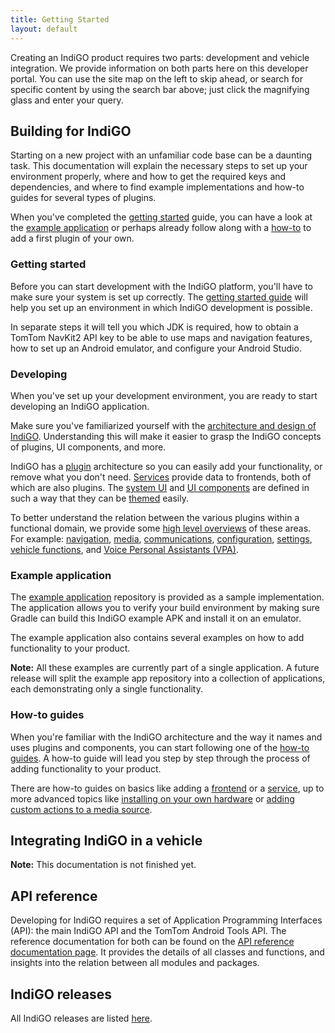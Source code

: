 ```yaml
---
title: Getting Started
layout: default
---
```


Creating an IndiGO product requires two parts: development and vehicle integration. We provide
information on both parts here on this developer portal. You can use the site map on the left to
skip ahead, or search for specific content by using the search bar above; just click the magnifying
glass and enter your query.

## Building for IndiGO

Starting on a new project with an unfamiliar code base can be a daunting task. This documentation
will explain the necessary steps to set up your environment properly, where and how to get the
required keys and dependencies, and where to find example implementations and how-to guides for
several types of plugins.

When you've completed the [getting started](#getting-started) guide, you can have a look at the
[example application](#example-application) or perhaps already follow along with a
[how-to](#how-to-guides) to add a first plugin of your own.

### Getting started

Before you can start development with the IndiGO platform, you'll have to make sure your system is
set up correctly. The 
[getting started guide](/indigo/documentation/getting-started/getting-started-guide) will help you
set up an environment in which IndiGO development is possible.

In separate steps it will tell you which JDK is required, how to obtain a TomTom NavKit2 API key to
be able to use maps and navigation features, how to set up an Android emulator, and configure your
Android Studio.

### Developing

When you've set up your development environment, you are ready to start developing an IndiGO
application.

Make sure you've familiarized yourself with the [architecture and design of
IndiGO](/indigo/documentation/developing/). Understanding this will make it easier to grasp the
IndiGO concepts of plugins, UI components, and more.

IndiGO has a [plugin](/indigo/documentation/developing/plugins) architecture so you can easily add
your functionality, or remove what you don't need. [Services](/indigo/documentation/developing/)
provide data to frontends, both of which are also plugins. The [system
UI](/indigo/documentation/developing/system-ui) and [UI
components](/indigo/documentation/developing/ui-components) are defined in such a way that they can
be [themed](/indigo/documentation/developing/theming-and-customization) easily.

To better understand the relation between the various plugins within a functional domain, we provide
some [high level overviews](/indigo/documentation/developing/platform-domains/) of these areas. For
example: [navigation](/indigo/documentation/developing/platform-domains/navigation),
[media](/indigo/documentation/developing/platform-domains/media),
[communications](/indigo/documentation/developing/platform-domains/communications),
[configuration](/indigo/documentation/developing/platform-domains/configuration-framework),
[settings](/indigo/documentation/developing/platform-domains/settings-framework), [vehicle
functions](/indigo/documentation/developing/platform-domains/vehicle-functions), and [Voice Personal
Assistants (VPA)](/indigo/documentation/developing/platform-domains/voice-personal-assistant-vpa).

### Example application

The [example application](/indigo/documentation/tutorials-and-examples/example-app) repository is 
provided as
a sample implementation. The application allows you to verify your build environment by making sure
Gradle can build this IndiGO example APK and install it on an emulator.

The example application also contains several examples on how to add functionality to your product.

__Note:__ All these examples are currently part of a single application. A future release will split
the example app repository into a collection of applications, each demonstrating only a single
functionality.

### How-to guides

When you're familiar with the IndiGO architecture and the way it names and uses plugins and
components, you can start following one of the
[how-to guides](/indigo/documentation/tutorials-and-examples/how-to-guides). 
A how-to guide will lead you step by step
through the process of adding functionality to your product.

There are how-to guides on basics like adding a
[frontend](/indigo/documentation/tutorials-and-examples/how-to-guides/how-to-create-a-frontend-plugin)
or a
[service](/indigo/documentation/tutorials-and-examples/how-to-guides/how-to-create-an-ivi-service),
up to more advanced topics like [installing on your own
hardware](/indigo/documentation/tutorials-and-examples/how-to-guides/how-to-install-on-hardware) or
[adding custom actions to a media
source](/indigo/documentation/tutorials-and-examples/how-to-guides/how-to-customize-a-media-source).

## Integrating IndiGO in a vehicle

__Note:__ This documentation is not finished yet.

[TODO(IVI-4769)]:# (Create Vehicle Integration overview page)

## API reference

Developing for IndiGO requires a set of Application Programming Interfaces (API): the main IndiGO
API and the TomTom Android Tools API. The reference documentation for both can be found on the
[API reference documentation page](/indigo/api-reference). It provides the details of all classes 
and functions, and insights into the relation between all modules and packages.

## IndiGO releases

All IndiGO releases are listed [here](/indigo/releases).
